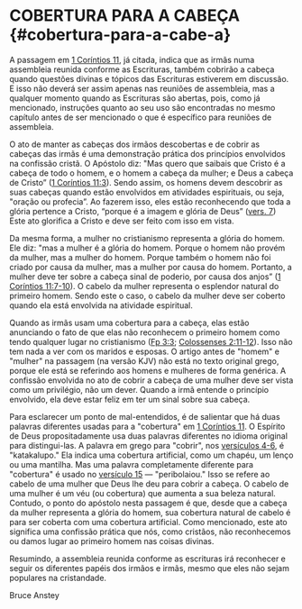 # COBERTURA PARA A CABEÇA {#cobertura-para-a-cabe-a}

A passagem em [1 Coríntios 11](http://bibliaonline.com.br/acf/1co/11), já citada, indica que as irmãs numa assembleia reunida conforme as Escrituras, também cobrirão a cabeça quando questões divinas e tópicos das Escrituras estiverem em discussão. E isso não deverá ser assim apenas nas reuniões de assembleia, mas a qualquer momento quando as Escrituras são abertas, pois, como já mencionado, instruções quanto ao seu uso são encontradas no mesmo capítulo antes de ser mencionado o que é específico para reuniões de assembleia.

O ato de manter as cabeças dos irmãos descobertas e de cobrir as cabeças das irmãs é uma demonstração prática dos princípios envolvidos na confissão cristã. O Apóstolo diz: &quot;Mas quero que saibais que Cristo é a cabeça de todo o homem, e o homem a cabeça da mulher; e Deus a cabeça de Cristo” ([1 Coríntios 11:3](http://bibliaonline.com.br/acf/1co/11/3)). Sendo assim, os homens devem descobrir as suas cabeças quando estão envolvidos em atividades espirituais, ou seja, &quot;oração ou profecia”. Ao fazerem isso, eles estão reconhecendo que toda a glória pertence a Cristo, “porque é a imagem e glória de Deus” ([vers. 7](http://bibliaonline.com.br/acf/1co/11/7)) Este ato glorifica a Cristo e deve ser feito com isso em vista.

Da mesma forma, a mulher no cristianismo representa a glória do homem. Ele diz: &quot;mas a mulher é a glória do homem. Porque o homem não provém da mulher, mas a mulher do homem. Porque também o homem não foi criado por causa da mulher, mas a mulher por causa do homem. Portanto, a mulher deve ter sobre a cabeça sinal de poderio, por causa dos anjos” ([1 Coríntios 11:7-10](http://bibliaonline.com.br/acf/1co/11/7-10)). O cabelo da mulher representa o esplendor natural do primeiro homem. Sendo este o caso, o cabelo da mulher deve ser coberto quando ela está envolvida na atividade espiritual.

Quando as irmãs usam uma cobertura para a cabeça, elas estão anunciando o fato de que elas não reconhecem o primeiro homem como tendo qualquer lugar no cristianismo ([Fp 3:3](http://bibliaonline.com.br/acf/fp/3/3); [Colossenses 2:11-12](http://bibliaonline.com.br/acf/cl/2/11-12)). Isso não tem nada a ver com os maridos e esposas. O artigo antes de &quot;homem&quot; e &quot;mulher&quot; na passagem (na versão KJV) não está no texto original grego, porque ele está se referindo aos homens e mulheres de forma genérica. A confissão envolvida no ato de cobrir a cabeça de uma mulher deve ser vista como um privilégio, não um dever. Quando a irmã entende o princípio envolvido, ela deve estar feliz em ter um sinal sobre sua cabeça.

Para esclarecer um ponto de mal-entendidos, é de salientar que há duas palavras diferentes usadas para a &quot;cobertura&quot; em [1 Coríntios 11](http://bibliaonline.com.br/acf/1co/11). O Espírito de Deus propositadamente usa duas palavras diferentes no idioma original para distingui-las. A palavra em grego para &quot;cobrir&quot;, nos [versículos 4-6](http://bibliaonline.com.br/acf/1co/11/4-6), é &quot;katakalupo.&quot; Ela indica uma cobertura artificial, como um chapéu, um lenço ou uma mantilha. Mas uma palavra completamente diferente para &quot;cobertura&quot; é usado no [versículo 15](http://bibliaonline.com.br/acf/1co/11/15) — &quot;peribolaiou.&quot; Isso se refere ao cabelo de uma mulher que Deus lhe deu para cobrir a cabeça. O cabelo de uma mulher é um véu (ou cobertura) que aumenta a sua beleza natural. Contudo, o ponto do apóstolo nesta passagem é que, desde que a cabeça da mulher representa a glória do homem, sua cobertura natural de cabelo é para ser coberta com uma cobertura artificial. Como mencionado, este ato significa uma confissão prática que nós, como cristãos, não reconhecemos ou damos lugar ao primeiro homem nas coisas divinas.

Resumindo, a assembleia reunida conforme as escrituras irá reconhecer e seguir os diferentes papéis dos irmãos e irmãs, mesmo que eles não sejam populares na cristandade.

Bruce Anstey